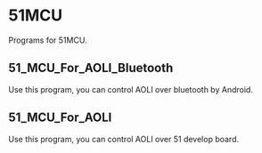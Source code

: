 # 51MCU
Programs for 51MCU.

## 51_MCU_For_AOLI_Bluetooth
Use this program, you can control AOLI over bluetooth by Android.

## 51_MCU_For_AOLI
Use this program, you can control AOLI over 51 develop board.